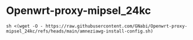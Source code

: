 # Openwrt-proxy-mipsel_24kc

```
sh <(wget -O - https://raw.githubusercontent.com/GNabi/Openwrt-proxy-mipsel_24kc/refs/heads/main/amneziawg-install-config.sh)
```
